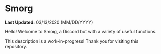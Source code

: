# Smorg
**Last Updated:** 03/13/2020 (MM/DD/YYYY)

Hello! Welcome to Smorg, a Discord bot with a variety of useful functions.

This description is a work-in-progress! Thank you for visiting this repository.